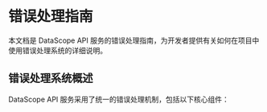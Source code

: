 # 错误处理指南
本文档是 DataScope API 服务的错误处理指南，为开发者提供有关如何在项目中使用错误处理系统的详细说明。

## 错误处理系统概述
DataScope API 服务采用了统一的错误处理机制，包括以下核心组件：

